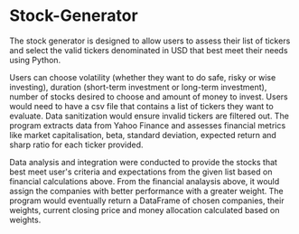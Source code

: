 # Stock-Generator
The stock generator is designed to allow users to assess their list of tickers and select the valid tickers denominated in USD that best meet their needs using Python.

Users can choose volatility (whether they want to do safe, risky or wise investing), duration (short-term investment or long-term investment), number of stocks desired to choose and amount of money to invest.
Users would need to have a csv file that contains a list of tickers they want to evaluate. Data sanitization would ensure invalid tickers are filtered out.
The program extracts data from Yahoo Finance and assesses financial metrics like market capitalisation, beta, standard deviation, expected return and sharp ratio for each ticker provided.

Data analysis and integration were conducted to provide the stocks that best meet user's criteria and expectations from the given list based on financial calculations above.
From the financial analaysis above, it would assign the companies with better performance with a greater weight. 
The program would eventually return a DataFrame of chosen companies, their weights, current closing price and money allocation calculated based on weights.
